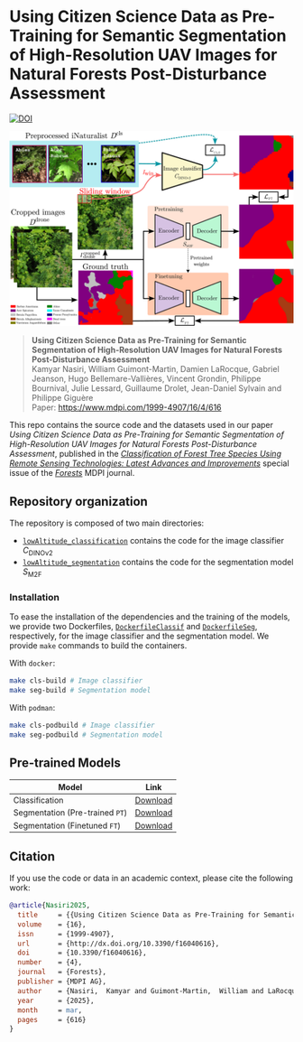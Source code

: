# Using Citizen Science Data as Pre-Training for Semantic Segmentation of High-Resolution UAV Images for Natural Forests Post-Disturbance Assessment

[![DOI](https://zenodo.org/badge/DOI/10.3390/f16040616.svg)](https://doi.org/10.3390/f16040616)

![Overview](assets/overview.png "Overview")

> **Using Citizen Science Data as Pre-Training for Semantic Segmentation of High-Resolution UAV Images for Natural Forests Post-Disturbance Assessment**\
> Kamyar Nasiri, William Guimont-Martin, Damien LaRocque, Gabriel Jeanson, Hugo Bellemare-Vallières, Vincent Grondin, Philippe Bournival, Julie Lessard, Guillaume Drolet, Jean-Daniel Sylvain and Philippe Giguère
\
> Paper: https://www.mdpi.com/1999-4907/16/4/616

This repo contains the source code and the datasets used in our paper _Using Citizen Science Data as Pre-Training for Semantic Segmentation of High-Resolution UAV Images for Natural Forests Post-Disturbance Assessment_, published in the [_Classification of Forest Tree Species Using Remote Sensing Technologies: Latest Advances and Improvements_](https://www.mdpi.com/journal/forests/special_issues/S1W916IYIU) special issue of the [_Forests_](https://www.mdpi.com/journal/forests) MDPI journal.

## Repository organization

The repository is composed of two main directories:

<!-- TODO: Complete, following the cleaned version of the repo -->

* [`lowAltitude_classification`](lowAltitude_classification) contains the code for the image classifier $C_{\text{DINOv2}}$
* [`lowAltitude_segmentation`](lowAltitude_segmentation) contains the code for the segmentation model $S_{\text{M2F}}$

### Installation

To ease the installation of the dependencies and the training of the models, we provide two Dockerfiles, [`DockerfileClassif`](DockerfileClassif) and [`DockerfileSeg`](DockerfileSeg), respectively, for the image classifier and the segmentation model. We provide `make` commands to build the containers.

With `docker`:
```sh
make cls-build # Image classifier
make seg-build # Segmentation model
```

With `podman`:
```sh
make cls-podbuild # Image classifier
make seg-podbuild # Segmentation model
```

<!-- TODO: Continue text -->

<!-- We also provide a `Dockerfile` and a `DockerfileGPU` to build a Docker image with all the dependencies.

```sh
# Build the Docker image
docker build -t borealtc-gpu -f DockerfileGPU .

# Run the Docker image
docker run --gpus all -e CUDA_VISIBLE_DEVICES=$CUDA_VISIBLE_DEVICES --rm --ipc host \
	  --mount type=bind,source=.,target=/code/ \
	  --mount type=bind,source=/dev/shm,target=/dev/shm \
	  borealtc-gpu python3 main.py
``` -->


## Pre-trained Models  
| Model | Link |
|----------|------|
| Classification  | [Download](http://norlab.s3.valeria.science/WilDReF-Q/models/classification/Best_Classifier_iNat.pth?AWSAccessKeyId=VCI7FLOHYPGLOOOAH0S5&Expires=2348492028&Signature=KkOJPJYAix0WTPcktjeDxuLmQPY%3D) |
| Segmentation (Pre-trained `PT`)    | [Download](http://norlab.s3.valeria.science/WilDReF-Q/models/segmentation/PT.pth?AWSAccessKeyId=VCI7FLOHYPGLOOOAH0S5&Expires=2348492079&Signature=ovjoOXuy5V3qi7uKYO9d10oFkMc%3D) |
| Segmentation (Finetuned  `FT`)    | [Download](http://norlab.s3.valeria.science/WilDReF-Q/models/segmentation/FT.pth?AWSAccessKeyId=VCI7FLOHYPGLOOOAH0S5&Expires=2348492067&Signature=8EBXI%2FUyhGWXgjGJ62KV0Ce%2BlSo%3D) |




## Citation

If you use the code or data in an academic context, please cite the following work:

```bibtex
@article{Nasiri2025,
  title     = {{Using Citizen Science Data as Pre-Training for Semantic Segmentation of High-Resolution UAV Images for Natural Forests Post-Disturbance Assessment}},
  volume    = {16},
  issn      = {1999-4907},
  url       = {http://dx.doi.org/10.3390/f16040616},
  doi       = {10.3390/f16040616},
  number    = {4},
  journal   = {Forests},
  publisher = {MDPI AG},
  author    = {Nasiri,  Kamyar and Guimont-Martin,  William and LaRocque,  Damien and Jeanson,  Gabriel and Bellemare-Vallières,  Hugo and Grondin,  Vincent and Bournival,  Philippe and Lessard,  Julie and Drolet,  Guillaume and Sylvain,  Jean-Daniel and Giguère,  Philippe},
  year      = {2025},
  month     = mar,
  pages     = {616}
}
```


<!--
```shell
# Classif
buildah build -t droneseg_cls --layers -f DockerfileClassif .

export CUDA_VISIBLE_DEVICES=3
podman run --gpus all --rm --ipc host -it \
  -e CUDA_VISIBLE_DEVICES=$CUDA_VISIBLE_DEVICES \
  -v .:/app \
  -v ./data \
  -v ./data/iNaturalist_split:/home/kamyar/Documents/filtered_inat_split/ \
  -v output:/home/kamyar/PycharmProjects/droneSegmentation/lowAltitude_classification \
  -v /dev/shm/:/dev/shm/ \
  droneseg_cls bash

docker build -t droneseg_cls -f DockerfileClassif .
export CUDA_VISIBLE_DEVICES=3
docker run --gpus all --rm --ipc host -it \
  -e CUDA_VISIBLE_DEVICES=$CUDA_VISIBLE_DEVICES \
  -v .:/app \
  -v ./data \
  -v /data/droneseg/iNat_Classifier_filtered:/app/data/iNat_Classifier_filtered \
  -v output_cls_aug4:/home/kamyar/PycharmProjects/droneSegmentation/lowAltitude_classification \
  -v /dev/shm/:/dev/shm/ \
  droneseg_cls bash
PYTHONPATH=. python3 lowAltitude_classification/Augmentation_iNat_classifier/iNat_Classifier_Augment4.py
PYTHONPATH=. python3 lowAltitude_classification/Augmentation_iNat_classifier/iNat_Classifier_Augment3.py
PYTHONPATH=. python3 lowAltitude_classification/Augmentation_iNat_classifier/iNat_Classifier_Augment2.py
PYTHONPATH=. python3 lowAltitude_classification/Augmentation_iNat_classifier/iNat_Classifier_Augment1.py

podman run --device nvidia.com/gpu=all --rm --ipc host -it \
  -v .:/app \
  -v ~/Datasets/Drone_Unlabeled_Dataset_Patch_split:/data/Unlabeled_Drone_Dataset/Drone_Unlabeled_Dataset_Patch_split \
  -v ~/Datasets/Best_classifier_Weight:/data/Best_classifier_Weight \
  -v ~/Datasets/droneOut:/data/droneSegResults/ \
  -v output:/home/kamyar/PycharmProjects/droneSegmentation/lowAltitude_classification \
  -v /dev/shm/:/dev/shm/ \
  droneseg_cls bash

docker run --gpus=all --rm --ipc host -it \
  -v .:/app \
  -v ~/Datasets/Drone_Unlabeled_Dataset_Patch_split:/data/Unlabeled_Drone_Dataset/Drone_Unlabeled_Dataset_Patch_split \
  -v ~/Datasets/Best_classifier_Weight:/data/Best_classifier_Weight \
  -v ~/Datasets/droneOut:/data/droneSegResults/ \
  -v output:/home/kamyar/PycharmProjects/droneSegmentation/lowAltitude_classification \
  -v /dev/shm/:/dev/shm/ \
  droneseg_cls bash

SPLIT="Fifth batch" python lowAltitude_classification/Pseudo_dataset_LA_Classification_Fast.py
SPLIT="Third batch" python lowAltitude_classification/Pseudo_dataset_LA_Classification_Fast.py

# Seg
buildah build -t droneseg_seg --layers -f DockerfileSeg .

export CUDA_VISIBLE_DEVICES=3
podman run --gpus all --devices nvidia.com/gpu=all --rm --ipc host -it \
  -e CUDA_VISIBLE_DEVICES=$CUDA_VISIBLE_DEVICES \
  -v .:/app \
  -v ./data \
  -v ./data/iNaturalist_split:/home/kamyar/Documents/filtered_inat_split/ \
  -v output:/home/kamyar/PycharmProjects/droneSegmentation/lowAltitude_classification \
  -v /dev/shm/:/dev/shm/ \
  droneseg_seg bash

sftp mamba-server
pwd , lpwd
put -r 'iNaturalist_split/'

cd ~/droneSegmentation
ln -s ~/Datasets/iNaturalist_split/ data/iNaturalist_split

# iNat
python lowAltitude_classification/Dinov2_iNaturalist_classification_fine-tuning.py

# Mask2Former
# Need to compile pixel_decoder in the container
cd lowAltitude_segmentation/Mask2Former/mask2former/modeling/pixel_decoder/ops/ && sh make.sh && cd -

python lowAltitude_segmentation/Mask2Former/train_net.py --config-file configs/Drone_regrowth/semantic-segmentation/swin/maskformer2_swin_large_IN21k_384_bs16_160k_res640.yaml --eval-only MODEL.WEIGHTS data/weights/model_0104999.pth
python lowAltitude_segmentation/Mask2Former/train_net.py   --config-file configs/Drone_regrowth/semantic-segmentation/swin/maskformer2_swin_large_IN21k_384_bs16_160k_res640.yaml   --eval-only MODEL.WEIGHTS /home/kamyar/PycharmProjects/droneSegmentation/lowAltitude_segmentation/Mask2Former/output/model_0104999.pth
```
-->
